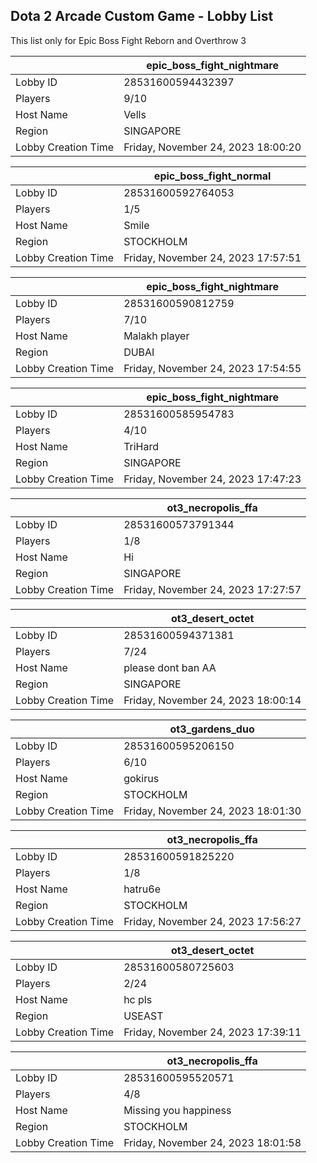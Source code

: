 ## Dota 2 Arcade Custom Game - Lobby List

This list only for Epic Boss Fight Reborn and Overthrow 3

|  | epic_boss_fight_nightmare |
| ------ | ------ |
| Lobby ID | 28531600594432397 |
| Players | 9/10 |
| Host Name | Vells |
| Region | SINGAPORE |
| Lobby Creation Time | Friday, November 24, 2023 18:00:20 |


|  | epic_boss_fight_normal |
| ------ | ------ |
| Lobby ID | 28531600592764053 |
| Players | 1/5 |
| Host Name | Smile |
| Region | STOCKHOLM |
| Lobby Creation Time | Friday, November 24, 2023 17:57:51 |


|  | epic_boss_fight_nightmare |
| ------ | ------ |
| Lobby ID | 28531600590812759 |
| Players | 7/10 |
| Host Name | Malakh player |
| Region | DUBAI |
| Lobby Creation Time | Friday, November 24, 2023 17:54:55 |


|  | epic_boss_fight_nightmare |
| ------ | ------ |
| Lobby ID | 28531600585954783 |
| Players | 4/10 |
| Host Name | TriHard |
| Region | SINGAPORE |
| Lobby Creation Time | Friday, November 24, 2023 17:47:23 |


|  | ot3_necropolis_ffa |
| ------ | ------ |
| Lobby ID | 28531600573791344 |
| Players | 1/8 |
| Host Name | Hi |
| Region | SINGAPORE |
| Lobby Creation Time | Friday, November 24, 2023 17:27:57 |


|  | ot3_desert_octet |
| ------ | ------ |
| Lobby ID | 28531600594371381 |
| Players | 7/24 |
| Host Name | please dont ban AA |
| Region | SINGAPORE |
| Lobby Creation Time | Friday, November 24, 2023 18:00:14 |


|  | ot3_gardens_duo |
| ------ | ------ |
| Lobby ID | 28531600595206150 |
| Players | 6/10 |
| Host Name | gokirus |
| Region | STOCKHOLM |
| Lobby Creation Time | Friday, November 24, 2023 18:01:30 |


|  | ot3_necropolis_ffa |
| ------ | ------ |
| Lobby ID | 28531600591825220 |
| Players | 1/8 |
| Host Name | hatru6e |
| Region | STOCKHOLM |
| Lobby Creation Time | Friday, November 24, 2023 17:56:27 |


|  | ot3_desert_octet |
| ------ | ------ |
| Lobby ID | 28531600580725603 |
| Players | 2/24 |
| Host Name | hc pls |
| Region | USEAST |
| Lobby Creation Time | Friday, November 24, 2023 17:39:11 |


|  | ot3_necropolis_ffa |
| ------ | ------ |
| Lobby ID | 28531600595520571 |
| Players | 4/8 |
| Host Name | Missing you happiness |
| Region | STOCKHOLM |
| Lobby Creation Time | Friday, November 24, 2023 18:01:58 |


